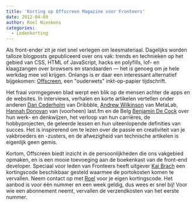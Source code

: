 ```yaml
---
title: 'Korting op Offscreen Magazine voor Fronteers'
date: 2012-04-09
author: Roel Nieskens
categories:
  - Ledenkorting
---
```


Als front-ender zit je niet snel verlegen om leesmateriaal. Dagelijks worden talloze blogposts gepubliceerd over ons vak: trends en technieken op het gebied van CSS, HTML of JavaScript, hacks en polyfills, lof- en klaagzangen over browsers en standaarden — het is genoeg om je hele werkdag mee vol krijgen. Onlangs is er daar een interessant alternatief bijgekomen: [Offscreen](http://www.offscreenmag.com/), een "ouderwets" inkt-op-papier tijdschrift.

Het fraai vormgegeven blad werpt een blik op de mensen achter de apps en de websites. In interviews, verhalen en korte artikelen vertellen onder anderen [Dan Cederholm](https://twitter.com/simplebits) van Dribbble, [Andrew Wilkinson](https://twitter.com/awilkinson) van MetaLab, [Hannah Donovan](https://twitter.com/HAN) van (voorheen) last.fm en de Belg [Benjamin De Cock](https://twitter.com/bdc) over hun werk- en denkwijzen, het verloop van hun carrières, de hobbyprojecten, de geleerde lessen en hun uiteenlopende definities van succes. Het is inspirerend om te lezen over de passie en creativiteit van je vakbroeders en -zusters, en de afwezigheid van technische artikelen is eigenlijk geen gemis.

Kortom, Offscreen biedt inzicht in de persoonlijkheden die ons vakgebied opmaken, en is een mooie toevoeging aan de boekenkast van de front-end developer. Speciaal voor leden van Fronteers heeft uitgever [Kai Brach](https://twitter.com/kaibrach) een kortingscode beschikbaar gesteld waarmee de portokosten komen te vervallen. Neem contact op met [Roel](mailto:roel@fronteers.nl) voor je eigen kortingscode. Het aanbod is voor één nummer en een week geldig, dus wees er snel bij! Voor wie een abonnement neemt, vervallen de verzendkosten van het eerste nummer.
